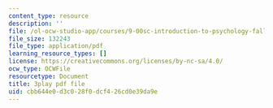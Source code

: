 ```yaml
---
content_type: resource
description: ''
file: /ol-ocw-studio-app/courses/9-00sc-introduction-to-psychology-fall-2011/cbb644e0d3c028f0dcf426cd0e39da9e_bihrpOS0qtY.pdf
file_size: 132243
file_type: application/pdf
learning_resource_types: []
license: https://creativecommons.org/licenses/by-nc-sa/4.0/
ocw_type: OCWFile
resourcetype: Document
title: 3play pdf file
uid: cbb644e0-d3c0-28f0-dcf4-26cd0e39da9e
---
```

